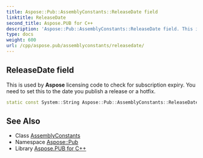 ```yaml
---
title: Aspose::Pub::AssemblyConstants::ReleaseDate field
linktitle: ReleaseDate
second_title: Aspose.PUB for C++
description: 'Aspose::Pub::AssemblyConstants::ReleaseDate field. This is used by Aspose licensing code to check for subscription expiry. You need to set this to the date you publish a release or a hotfix in C++.'
type: docs
weight: 600
url: /cpp/aspose.pub/assemblyconstants/releasedate/
---
```

## ReleaseDate field


This is used by **Aspose** licensing code to check for subscription expiry. You need to set this to the date you publish a release or a hotfix.

```cpp
static const System::String Aspose::Pub::AssemblyConstants::ReleaseDate
```

## See Also

* Class [AssemblyConstants](../)
* Namespace [Aspose::Pub](../../)
* Library [Aspose.PUB for C++](../../../)
